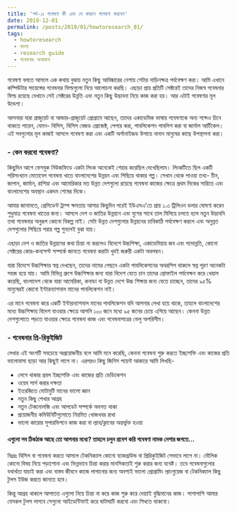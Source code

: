 ```yaml
---
title: 'পর্ব-১ঃ গবেষণা কী এবং যে কারনে গবেষণা করবেন'
date: 2019-12-01
permalink: /posts/2019/01/howtoresearch_01/
tags:
  - howtoresearch
  - বাংলা
  - research guide
  - গবেষনার অআকখ
---
```



গবেষণা বলতে আসলে এক কথায় বুঝায় নতুন কিছু আবিষ্কারের নেশায় সেটার নাড়িনক্ষত্র পর্যবেক্ষণ করা। আমি এখানে কম্পিউটার সায়েন্সের গবেষনার ফিল্ডগুলো নিয়ে আলোচনা করছি। এছাড়া প্রায় প্রতিটি সেক্টরেই তাদের নিজস্ব গবেষনার ফিল্ড রয়েছে যেখানে সেই সেক্টরের উন্নতি এবং নতুন কিছু উদ্ভাবনা নিয়ে কাজ করা হয়। আর এটাই গবেষণার মূল উদ্দেশ্য।


আপনারা যারা গ্রাজুয়েট বা আন্ডার-গ্রাজুয়েট প্রোগ্রামে আছেন, তাদের একাডেমিক ভাষায় গবেষণাকে অন্য শব্দেও চিনে থাকতে পারেন, যেমন-  থিসিস, থিসিস বেজড প্রোজেক্ট, পেপার করা, পাবলিকেশন পাবলিশ করা বা জার্নাল আর্টিকেল। এই সবগুলোর মূল কাজই আসলে গবেষণা করা এবং একটি অর্গানাইজড উপায়ে নানান মানুষের কাছে উপস্থাপনা করা। 

### - কেন করবো গবেষণা? 

কিছুদিন আগে ফেসবুক নিউজফিডে একটা লিংক অনেকেই শেয়ার করেছিল দেখেছিলাম। লিংকটিতে ছিল একটি পরিসংখ্যান মোতাবেগ গবেষনা খাতে বাংলাদেশের উন্নয়ন এবং পিছিয়ে থাকার গল্প। সেখান থেকে পাওয়া তথ্য- চীন, জাপান, জার্মান, রাশিয়া এবং আমেরিকার মত উন্নত দেশগুলো রয়েছে গবেষনা কাজের ক্ষেত্রে প্রথম দিকের সারিতে এবং বাংলাদেশের অবস্থান একদম শেষের দিকে।

আমার জানামতে, প্রেসিডেন্ট ট্রাম্প ক্ষমতায় আসার কিছুদিন পরেই ইউএসএ'তে প্রায় ১.৩ ট্রিলিওন ডলার ঘোষণা করেন শুধুমাত্র গবেষনা খাতের জন্য। আসলে দেশ ও জাতির উন্নয়নে এবং যুগের সাথে তাল মিলিয়ে চলতে হলে নতুন উদ্ভাবনি তথা গবেষনার অনুরূপ কোনো বিকল্প নাই। সেটা উন্নত দেশগুলোর উন্নয়নের চাবিকাঠি পর্যবেক্ষণ করলে এবং অনুন্নত দেশগুলোর পিছিয়ে পরার গল্প শুনলেই বুঝা যায়।

এছাড়া দেশ ও জাতির উন্নয়নের কথা চিন্তা না করলেও বিদেশে উচ্চশিক্ষা, একাডেমিয়ায় জব এবং পদোন্নতি, কোনো সেক্টরের কোর-কনসেপ্ট সম্পর্কে জানতে গবেষনা করাটা খুবই জরুরী একটা অবলম্বন। 

যারা বিদেশে উচ্চশিক্ষার স্বপ্ন দেখছেন, তাদের নামের পেছনে একটা পাবলিকেশনের অথরশিপ থাকলে স্বপ্ন পূরণ অনেকটা সহজ হয়ে যায়। আমি বিভিন্ন গ্রুপে উচ্চশিক্ষার জন্য যারা বিদেশ যেতে চান তাদের প্রোফাইল পর্যবেক্ষন করে খেয়াল করেছি, বাংলাদেশ থেকে যারা আমেরিকা, কনাডা বা উন্নত দেশে উচ্চ শিক্ষার জন্য যেতে চাচ্ছেন, তাদের ৯৫% মানুষেরই কোনো ইন্টারন্যাশনাল মানের পাবলিকেশন নাই। 

এর মানে গবেষনা করে একটি ইন্টারন্যাশনাল মানের পাবলিকেশন যদি আপনার লেখা হয়ে থাকে, তাহলে বাংলাদেশের মধ্যে উচ্চশিক্ষায় বিদেশ যাওয়ার ক্ষেত্রে আপনি ১০০ জনে মধ্যে ৯৫ জনের চেয়ে এগিয়ে আছেন। কেননা উন্নত দেশগুলোতে পড়তে যাওয়ার ক্ষেত্রে গবেষনা কাজ এবং গবেষনাপত্রের ভেলু অপরিসীম। 

### - গবেষনার প্রি-রিকুইজিট

লেখার এই অংশটি সবচেয়ে অপ্রয়োজনীয় বলে আমি মনে করেছি, কেননা গবেষনা শুরু করতে ইচ্ছাশক্তি এবং কাজের প্রতি ভালোবাসা ছাড়া আর কিছুই লাগে না। এরপরও কিছু জিনিস পয়েন্ট আকারে আমি লিখছি-

* লেগে থাকার প্রবল ইচ্ছাশক্তি এবং কাজের প্রতি ডেডিকেশন
* ওয়েব সার্স করার দক্ষতা
* ইংরেজিতে মোটামুটি মানের ভালো জ্ঞান
* নতুন কিছু শেখার আগ্রহ 
* নতুন টেকনোলজি এবং আপডেট সম্পর্কে অবগত থাকা
* প্রয়োজনীয় কমিউনিটিগুলোতে নিয়মিত খোজখবর রাখা
* ভালো কারোর সুপারভিশনে কাজ করা বা ল্যাব/ক্লাবের অন্তর্ভুক্ত হওয়া

#### এগুলো সব ঠিকঠাক আছে তো আপনার মধ্যে? তাহলে চলুন প্রবেশ করি গবেষণা নামক নেশার জগতে...

বিঃদ্রঃ থিসিস বা গবেষনা করতে আসলে টেকনিক্যাল কোনো ব্যাকগ্রাউন্ড বা প্রিরিকুইজিট সেভাবে লাগে না। মৌলিক কোনো বিষয় নিয়ে পড়াশোনা এবং ভিন্নভাবে চিন্তা করার মানসিকতাই শুরু করার জন্য যথেষ্ট। তবে গবেষনাগুলোর যথার্থতা যাচাই করা এবং বাস্তব জীবনে কাজে লাগানোর জন্য অবশ্যই ভালো প্রোগ্রামিং ল্যাংগুয়েজ বা টেকনিক্যাল কিছু টুলস ইউজ করতে জানতে হবে।

কিন্তু আগ্রহ থাকলে আপাতত এগুলো নিয়ে চিন্তা না করে কাজ শুরু করে দেয়াাই বুদ্ধিমানের কাজ। পাশাপাশি আমার যেসকল টুলস লাগবে সেগুলো আইডেন্টিফাই করে ঘাটাঘাটি করবো এবং শিখতে থাকবো।

